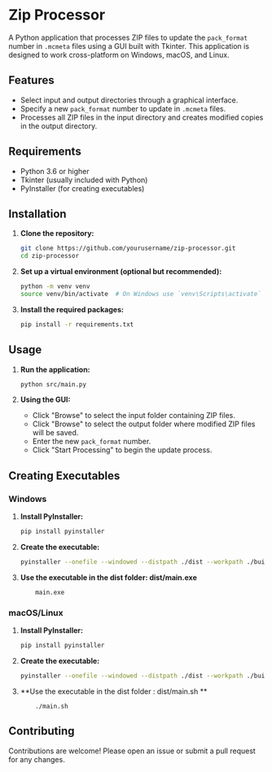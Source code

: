 # Zip Processor

A Python application that processes ZIP files to update the `pack_format` number in `.mcmeta` files using a GUI built with Tkinter. This application is designed to work cross-platform on Windows, macOS, and Linux.

## Features

- Select input and output directories through a graphical interface.
- Specify a new `pack_format` number to update in `.mcmeta` files.
- Processes all ZIP files in the input directory and creates modified copies in the output directory.

## Requirements

- Python 3.6 or higher
- Tkinter (usually included with Python)
- PyInstaller (for creating executables)

## Installation

1. **Clone the repository:**

    ```bash
    git clone https://github.com/yourusername/zip-processor.git
    cd zip-processor
    ```

2. **Set up a virtual environment (optional but recommended):**

    ```bash
    python -m venv venv
    source venv/bin/activate  # On Windows use `venv\Scripts\activate`
    ```

3. **Install the required packages:**

    ```bash
    pip install -r requirements.txt
    ```

## Usage

1. **Run the application:**

    ```bash
    python src/main.py
    ```

2. **Using the GUI:**

    - Click "Browse" to select the input folder containing ZIP files.
    - Click "Browse" to select the output folder where modified ZIP files will be saved.
    - Enter the new `pack_format` number.
    - Click "Start Processing" to begin the update process.

## Creating Executables

### Windows

1. **Install PyInstaller:**

    ```bash
    pip install pyinstaller
    ```

2. **Create the executable:**

    ```bash
    pyinstaller --onefile --windowed --distpath ./dist --workpath ./build src/main.py
    ```
3. **Use the executable in the dist folder: dist/main.exe**
    ```
        main.exe
   ```
### macOS/Linux

1. **Install PyInstaller:**

    ```bash
    pip install pyinstaller
    ```

2. **Create the executable:**

    ```bash
    pyinstaller --onefile --windowed --distpath ./dist --workpath ./build src/main.py
    ```
3. **Use the executable in the dist folder : dist/main.sh **
    ```
        ./main.sh 
   ```


## Contributing

Contributions are welcome! Please open an issue or submit a pull request for any changes.

